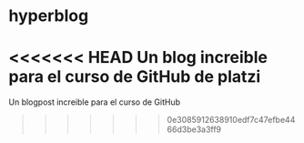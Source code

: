 # hyperblog
<<<<<<< HEAD
Un blog increible para el curso de GitHub de platzi
=======
Un blogpost increible para el curso de GitHub
>>>>>>> 0e3085912638910edf7c47efbe4466d3be3a3ff9
